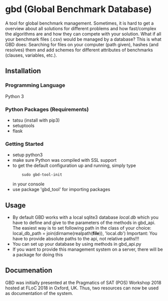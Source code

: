 # gbd (Global Benchmark Database)
A tool for global benchmark management.
Sometimes, it is hard to get a overview about all solutions for different problems and how fast/complex the algorithms 
are and how they can compete with your solution. What if all your benchmark files (.csv) would be managed by a database?
This is what GBD does: Searching for files on your computer (path given), hashes (and resolves) 
them and add schemes for different attributes of benchmarks (clauses, variables, etc.).

## Installation
### Programming Language
Python 3

### Python Packages (Requirements)
- tatsu (install with pip3)
- setuptools
- flask

### Getting Started
- setup python3
- make sure Python was compiled with SSL support
- to get the default configuration up and running, simply type 
    ```console
	    sudo gbd-tool-init
	```
  in your console
- use package 'gbd_tool' for importing packages

## Usage
- By default GBD works with a local sqlite3 database *local.db* which you have to define and give to the parameters of the
  methods in gbd_api. The easiest way is to set following path in the class of your choice:
  local_db_path = join(dirname(realpath(__file__)), 'local.db')
  Important: You have to provide absolute paths to the api, not relative paths!!!
- You can set up your database by using methods in gbd_api.py
- If you want to provide this management system on a server, there will be a package for doing this

## Documenation
GBD was initially presented at the Pragmatics of SAT (POS) Workshop 2018 hosted at FLoC 2018 in Oxford, UK. Thus, two resources can now be used as documentation of the system. 
